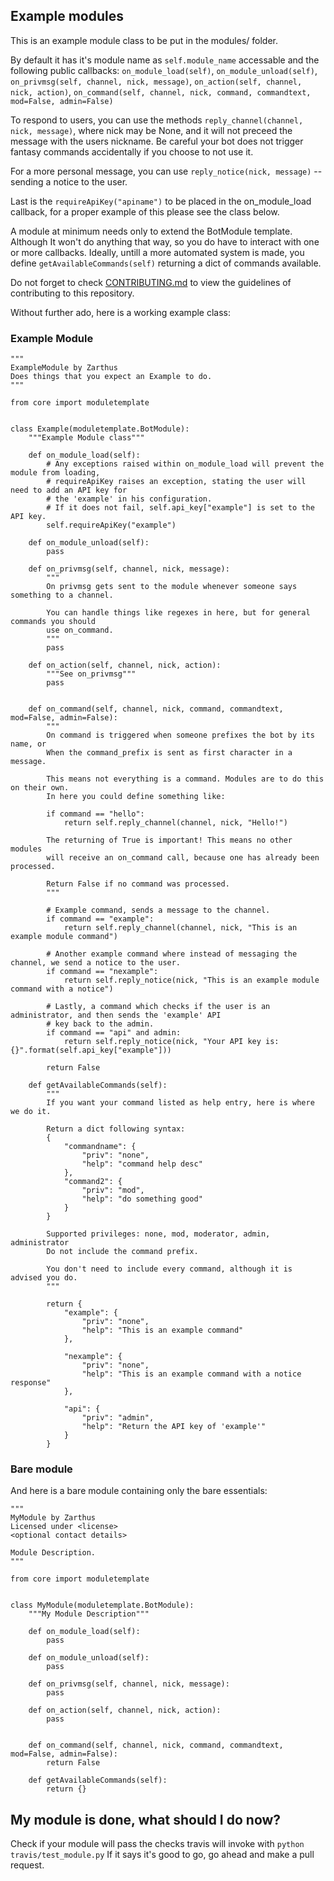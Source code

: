 ## Example modules

This is an example module class to be put in the modules/ folder.

By default it has it's module name as `self.module_name` accessable and the following public callbacks:
`on_module_load(self)`, `on_module_unload(self)`, `on_privmsg(self, channel, nick, message)`, `on_action(self, channel, nick, action)`,
`on_command(self, channel, nick, command, commandtext, mod=False, admin=False)`

To respond to users, you can use the methods `reply_channel(channel, nick, message)`, where nick may be None, and it will not preceed the message with the users nickname. 
Be careful your bot does not trigger fantasy commands accidentally if you choose to not use it.  

For a more personal message, you can use `reply_notice(nick, message)` -- sending a notice to the user.  

Last is the `requireApiKey("apiname")` to be placed in the on_module_load callback, for a proper example of this please see the class below.  

A module at minimum needs only to extend the BotModule template. Although It won't do anything that way, so you do have to interact with one or more callbacks.
Ideally, untill a more automated system is made, you define `getAvailableCommands(self)` returning a dict of commands available.

Do not forget to check [CONTRIBUTING.md](../CONTRIBUTING.md) to view the guidelines of contributing to this repository.

Without further ado, here is a working example class:

### Example Module

```
"""
ExampleModule by Zarthus
Does things that you expect an Example to do.
"""

from core import moduletemplate


class Example(moduletemplate.BotModule):
    """Example Module class"""

    def on_module_load(self):
        # Any exceptions raised within on_module_load will prevent the module from loading,
        # requireApiKey raises an exception, stating the user will need to add an API key for
        # the 'example' in his configuration.
        # If it does not fail, self.api_key["example"] is set to the API key.
        self.requireApiKey("example")

    def on_module_unload(self):
        pass

    def on_privmsg(self, channel, nick, message):
        """
        On privmsg gets sent to the module whenever someone says something to a channel.

        You can handle things like regexes in here, but for general commands you should
        use on_command.
        """
        pass

    def on_action(self, channel, nick, action):
        """See on_privmsg"""
        pass


    def on_command(self, channel, nick, command, commandtext, mod=False, admin=False):
        """
        On command is triggered when someone prefixes the bot by its name, or
        When the command_prefix is sent as first character in a message.

        This means not everything is a command. Modules are to do this on their own.
        In here you could define something like:

        if command == "hello":
            return self.reply_channel(channel, nick, "Hello!")

        The returning of True is important! This means no other modules
        will receive an on_command call, because one has already been processed.

        Return False if no command was processed.
        """

        # Example command, sends a message to the channel.
        if command == "example":
            return self.reply_channel(channel, nick, "This is an example module command")

        # Another example command where instead of messaging the channel, we send a notice to the user.
        if command == "nexample":
            return self.reply_notice(nick, "This is an example module command with a notice")

        # Lastly, a command which checks if the user is an administrator, and then sends the 'example' API
        # key back to the admin.
        if command == "api" and admin:
            return self.reply_notice(nick, "Your API key is: {}".format(self.api_key["example"]))

        return False

    def getAvailableCommands(self):
        """
        If you want your command listed as help entry, here is where we do it.

        Return a dict following syntax:
        {
            "commandname": {
                "priv": "none",
                "help": "command help desc"
            },
            "command2": {
                "priv": "mod",
                "help": "do something good"
            }
        }

        Supported privileges: none, mod, moderator, admin, administrator
        Do not include the command prefix.

        You don't need to include every command, although it is advised you do.
        """

        return {
            "example": {
                "priv": "none",
                "help": "This is an example command"
            },

            "nexample": {
                "priv": "none",
                "help": "This is an example command with a notice response"
            },

            "api": {
                "priv": "admin",
                "help": "Return the API key of 'example'"
            }
        }

```

### Bare module

And here is a bare module containing only the bare essentials:

```
"""
MyModule by Zarthus
Licensed under <license>
<optional contact details>

Module Description.
"""

from core import moduletemplate


class MyModule(moduletemplate.BotModule):
    """My Module Description"""

    def on_module_load(self):
        pass

    def on_module_unload(self):
        pass

    def on_privmsg(self, channel, nick, message):
        pass

    def on_action(self, channel, nick, action):
        pass


    def on_command(self, channel, nick, command, commandtext, mod=False, admin=False):
        return False

    def getAvailableCommands(self):
        return {}

```

## My module is done, what should I do now?

Check if your module will pass the checks travis will invoke with `python travis/test_module.py`
If it says it's good to go, go ahead and make a pull request.